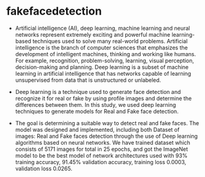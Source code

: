 # fakefacedetection

- Artificial intelligence (AI), deep learning, machine learning and neural networks
represent extremely exciting and powerful machine learning-based techniques used
to solve many real-world problems. Artificial intelligence is the branch of computer
sciences that emphasizes the development of intelligent machines, thinking and
working like humans. For example, recognition, problem-solving, learning, visual
perception, decision-making and planning. Deep learning is a subset of machine
learning in artificial intelligence that has networks capable of learning unsupervised
from data that is unstructured or unlabeled.


- Deep learning is a technique used to generate face detection and recognize it for
real or fake by using profile images and determine the differences between them.
In this study, we used deep learning techniques to generate models for Real and
Fake face detection.


- The goal is determining a suitable way to detect real and fake faces. The model was
designed and implemented, including both Dataset of images: Real and Fake faces
detection through the use of Deep learning algorithms based on neural networks.
We have trained dataset which consists of 5171 images for total in 25 epochs, and
got the ImageNet model to be the best model of network architectures used with
93% training accuracy, 91.45% validation accuracy, training loss 0.0003, validation
loss 0.0265.
